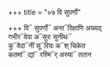 +++
title = "०७ वि सुपर्णो"

+++
वि᳓ सुपर्णो᳓ अन्त᳓रिक्षाणि अख्यद्  
गभीर᳓वेपा अ᳓सुरः सुनीथः᳓  
कु᳓वेदा᳓नीं सू᳓रियः क᳓श् चिकेत  
कतमां᳓ द्यां᳓ रश्मि᳓र् अस्या᳓ ततान